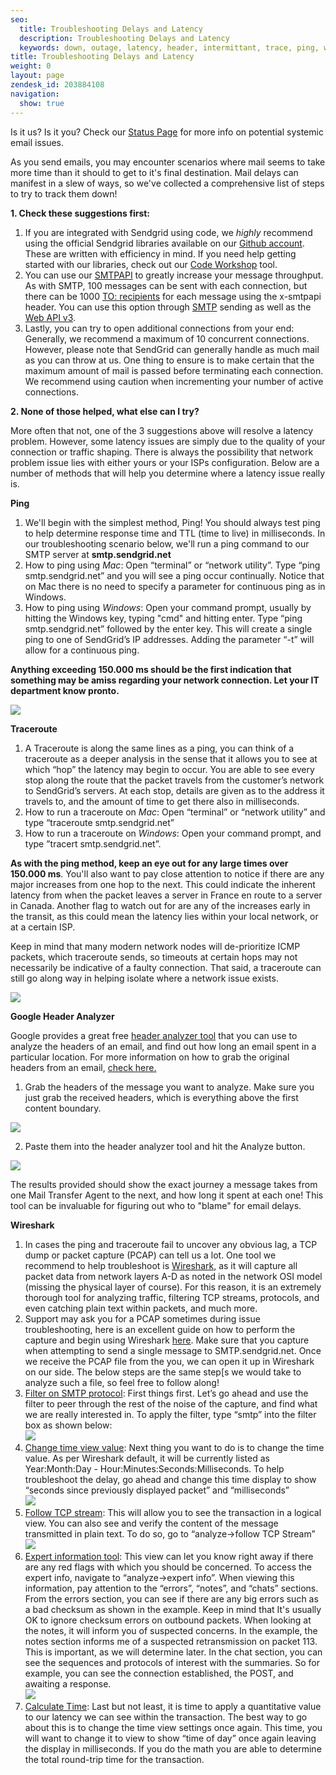 ```yaml
---
seo:
  title: Troubleshooting Delays and Latency
  description: Troubleshooting Delays and Latency
  keywords: down, outage, latency, header, intermittant, trace, ping, wireshark, traceroute, hop, node, slowness, having issues?, delivering, after, mins, minutes, seconds, ms, miliseconds, slow, delay, hours, delays
title: Troubleshooting Delays and Latency
weight: 0
layout: page
zendesk_id: 203884108
navigation:
  show: true
---
```


Is it us? Is it you? Check our [Status Page](http://status.sendgrid.com/) for more info on potential systemic email issues.

 As you send emails, you may encounter scenarios where mail seems to take more time than it should to get to it's final destination. Mail delays can manifest in a slew of ways, so we've collected a comprehensive list of steps to try to track them down!

**1. Check these suggestions first:**

1. If you are integrated with Sendgrid using code, we _highly_ recommend using the official Sendgrid libraries available on our [Github account](https://github.com/sendgrid). These are written with efficiency in mind. If you need help getting started with our libraries, check out our [Code Workshop](https://sendgrid.com/docs/Utilities/code_workshop.html) tool.
2. You can use our  [SMTPAPI]({{root_url}}/API_Reference/SMTP_API/index.html) to greatly increase your message throughput. As with SMTP, 100 messages can be sent with each connection, but there can be 1000 [TO: recipients](https://sendgrid.com/docs/API_Reference/SMTP_API/using_the_smtp_api.html) for each message using the x-smtpapi header. You can use this option through [SMTP]({{root_url}}/Classroom/Basics/Email_Infrastructure/recommended_smtp_settings.html) sending as well as the [Web API v3](https://sendgrid.com/docs/API_Reference/Web_API_v3/Mail/index.html). 
3. Lastly, you can try to open additional connections from your end: Generally, we recommend a maximum of 10 concurrent connections. However, please note that SendGrid can generally handle as much mail as you can throw at us. One thing to ensure is to make certain that the maximum amount of mail is passed before terminating each connection. We recommend using caution when incrementing your number of active connections.

**2. None of those helped, what else can I try?**

More often that not, one of the 3 suggestions above will resolve a latency problem. However, some latency issues are simply due to the quality of your connection or traffic shaping. There is always the possibility that network problem issue lies with either yours or your ISPs configuration. Below are a number of methods that will help you determine where a latency issue really is.



**Ping**

1. We'll begin with the simplest method, Ping! You should always test ping to help determine response time and TTL (time to live) in milliseconds. In our troubleshooting scenario below, we'll run a ping command to our SMTP server at **smtp.sendgrid.net**
2. How to ping using _Mac_: Open “terminal” or “network utility”. Type “ping smtp.sendgrid.net” and you will see a ping occur continually. Notice that on Mac there is no need to specify a parameter for continuous ping as in Windows.
3. How to ping using _Windows_: Open your command prompt, usually by hitting the Windows key, typing "cmd" and hitting enter. Type “ping smtp.sendgrid.net” followed by the enter key. This will create a single ping to one of SendGrid’s IP addresses. Adding the parameter “-t” will allow for a continuous ping.

**Anything exceeding 150.000 ms should be the first indication that something may be amiss regarding your network connection. Let your IT department know pronto.**

![]({{root_url}}/images/smtpPING.gif)



**Traceroute**

1. A Traceroute is along the same lines as a ping, you can think of a traceroute as a deeper analysis in the sense that it allows you to see at which “hop” the latency may begin to occur. You are able to see every stop along the route that the packet travels from the customer’s network to SendGrid’s servers. At each stop, details are given as to the address it travels to, and the amount of time to get there also in milliseconds.
2. How to run a traceroute on _Mac_: Open “terminal” or “network utility” and type “traceroute smtp.sendgrid.net”
3. How to run a traceroute on _Windows_: Open your command prompt, and type ”tracert smtp.sendgrid.net”.

**As with the ping method, keep an eye out for any large times over 150.000 ms**. You'll also want to pay close attention to notice if there are any major increases from one hop to the next. This could indicate the inherent latency from when the packet leaves a server in France en route to a server in Canada. Another flag to watch out for are any of the increases early in the transit, as this could mean the latency lies within your local network, or at a certain ISP.

Keep in mind that many modern network nodes will de-prioritize ICMP packets, which traceroute sends, so timeouts at certain hops may not necessarily be indicative of a faulty connection. That said, a traceroute can still go along way in helping isolate where a network issue exists.

![]({{root_url}}/images/smtpTRACE.gif)







**Google Header Analyzer**

Google provides a great free [header analyzer tool](https://toolbox.googleapps.com/apps/messageheader/analyzeheader) that you can use to analyze the headers of an email, and find out how long an email spent in a particular location. For more information on how to grab the original headers from an email, [check here.]({{root_url}}/Classroom/Troubleshooting/Authentication/how_do_i_check_the_headers_raw_source_of_an_email.html)

1. Grab the headers of the message you want to analyze. Make sure you just grab the received headers, which is everything above the first content boundary.

![]({{root_url}}/images/headersnocontent.gif)



2. Paste them into the header analyzer tool and hit the Analyze button.



![]({{root_url}}/images/headeranalyzer.gif)



The results provided should show the exact journey a message takes from one Mail Transfer Agent to the next, and how long it spent at each one! This tool can be invaluable for figuring out who to "blame" for email delays.





**Wireshark**   

1. In cases the ping and traceroute fail to uncover any obvious lag, a TCP dump or packet capture (PCAP) can tell us a lot. One tool we recommend to help troubleshoot is [Wireshark](https://www.wireshark.org/download.html), as it will capture all packet data from network layers A-D as noted in the network OSI model (missing the physical layer of course). For this reason, it is an extremely thorough tool for analyzing traffic, filtering TCP streams, protocols, and even catching plain text within packets, and much more.
2. Support may ask you for a PCAP sometimes during issue troubleshooting, here is an excellent guide on how to perform the capture and begin using Wireshark  [here](http://www.howtogeek.com/104278/how-to-use-wireshark-to-capture-filter-and-inspect-packets/). Make sure that you capture when attempting to send a single message to SMTP.sendgrid.net. Once we receive the PCAP file from the you, we can open it up in Wireshark on our side. The below steps are the same step[s we would take to analyze such a file, so feel free to follow along!
  1. <u>Filter on SMTP protocol</u>: First things first. Let’s go ahead and use the filter to peer through the rest of the noise of the capture, and find what we are really interested in. To apply the filter, type “smtp” into the filter box as shown below:  
 ![]({{root_url}}/images/CL_Troubleshooting_Delivery_Issues_16.png)
  2. <u>Change time view value</u>: Next thing you want to do is to change the time value.  As per Wireshark default, it will be currently listed as Year:Month:Day - Hour:Minutes:Seconds:Milliseconds. To help troubleshoot the delay, go ahead and change this time display to show “seconds since previously displayed packet” and “milliseconds”  
 ![]({{root_url}}/images/CL_Troubleshooting_Delivery_Issues_15.png)
  3. <u>Follow TCP stream</u>: This will allow you to see the transaction in a logical view. You can also see and verify the content of the message transmitted in plain text. To do so, go to “analyze->follow TCP Stream”  
 ![]({{root_url}}/images/CL_Troubleshooting_Delivery_Issues_17.png)
  4. <u>Expert information tool</u>: This view can let you know right away if there are any red flags with which you should be concerned. To access the expert info, navigate to “analyze->expert info”. When viewing this information, pay attention to the “errors”, “notes”, and “chats” sections. From the errors section, you can see if there are any big errors such as a bad checksum as shown in the example.  Keep in mind that It's usually OK to ignore checksum errors on outbound packets. When looking at the notes, it will inform you of suspected concerns. In the example, the notes section informs me of a suspected retransmission on packet 113. This is important, as we will determine later.  In the chat section, you can see the sequences and protocols of interest with the summaries. So for example, you can see the connection established, the POST, and awaiting a response.  
 ![]({{root_url}}/images/CL_Troubleshooting_Delivery_Issues_18.png)
  5. <u>Calculate Time</u>: Last but not least, it is time to apply a quantitative value to our latency we can see within the transaction. The best way to go about this is to change the time view settings once again. This time, you will want to change it to view to show “time of day” once again leaving the display in milliseconds. If you do the math you are able to determine the total round-trip time for the transaction.
